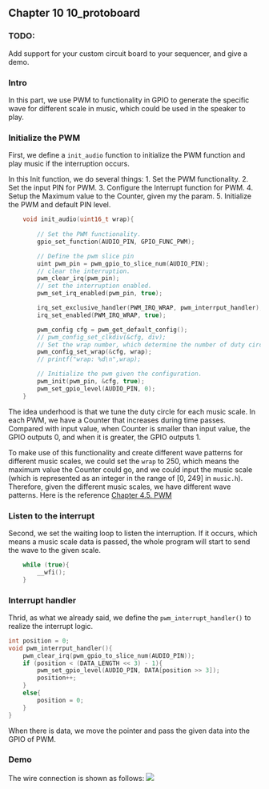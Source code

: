 ## <span id="10"> Chapter 10 10_protoboard <span>
### TODO:

Add support for your custom circuit board to your sequencer, and give a demo.

### Intro
In this part, we use PWM to functionality in GPIO to generate the specific wave for different scale in music, which could be used in the speaker to play. 

### Initialize the PWM
First, we define a `init_audio` function to initialize the PWM function and play music if the interruption occurs. 

In this Init function, we do several things:
    1. Set the PWM functionality.
    2. Set the input PIN for PWM. 
    3. Configure the Interrupt function for PWM.
    4. Setup the Maximum value to the Counter, given my the param. 
    5. Initialize the PWM and default PIN level. 

```c
    void init_audio(uint16_t wrap){
        
        // Set the PWM functionality.
        gpio_set_function(AUDIO_PIN, GPIO_FUNC_PWM);

        // Define the pwm slice pin
        uint pwm_pin = pwm_gpio_to_slice_num(AUDIO_PIN);
        // clear the interruption.
        pwm_clear_irq(pwm_pin);
        // set the interruption enabled.
        pwm_set_irq_enabled(pwm_pin, true);

        irq_set_exclusive_handler(PWM_IRQ_WRAP, pwm_interrput_handler);
        irq_set_enabled(PWM_IRQ_WRAP, true);

        pwm_config cfg = pwm_get_default_config();
        // pwm_config_set_clkdiv(&cfg, div);
        // Set the wrap number, which determine the number of duty circle you want to devide. 
        pwm_config_set_wrap(&cfg, wrap);
        // printf("wrap: %d\n",wrap);

        // Initialize the pwm given the configuration.
        pwm_init(pwm_pin, &cfg, true);
        pwm_set_gpio_level(AUDIO_PIN, 0);
    }
```

The idea underhood is that we tune the duty circle for each music scale. 
In each PWM, we have a Counter that increases during time passes. Compared with input value, when Counter is smaller than input value, the GPIO outputs 0, and when it is greater, the GPIO outputs 1. 

To make use of this functionality and create different wave patterns for different music scales, we could set the `wrap` to 250, which means the maximum value the Counter could go, and we could input the music scale (which is represented as an integer in the range of [0, 249] in `music.h`). Therefore, given the different music scales, we have different wave patterns. Here is the reference [Chapter 4.5. PWM](https://datasheets.raspberrypi.com/rp2040/rp2040-datasheet.pdf)

### Listen to the interrupt
Second, we set the waiting loop to listen the interruption. If it occurs, which means a music scale data is passed, the whole program will start to send the wave to the given scale. 
```c
    while (true){
        __wfi();
    }
```

### Interrupt handler
Thrid, as what we already said, we define the `pwm_interrupt_handler()` to realize the interrupt logic.

```c
int position = 0;
void pwm_interrput_handler(){
    pwm_clear_irq(pwm_gpio_to_slice_num(AUDIO_PIN));
    if (position < (DATA_LENGTH << 3) - 1){
        pwm_set_gpio_level(AUDIO_PIN, DATA[position >> 3]);
        position++;
    }
    else{
        position = 0;
    }
}
``` 

When there is data, we move the pointer and pass the given data into the GPIO of PWM.

### Demo
The wire connection is shown as follows:
![](/assets/10.jpg)